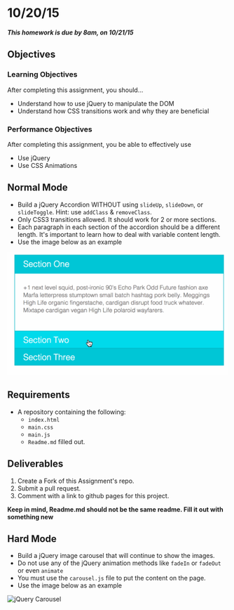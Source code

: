 # 10/20/15

___This homework is due by 8am, on 10/21/15___

## Objectives

### Learning Objectives

After completing this assignment, you should…

* Understand how to use jQuery to manipulate the DOM
* Understand how CSS transitions work and why they are beneficial


### Performance Objectives

After completing this assignment, you be able to effectively use

* Use jQuery
* Use CSS Animations

## Normal Mode

* Build a jQuery Accordion WITHOUT using `slideUp`, `slideDown`, or `slideToggle`. Hint: use `addClass` & `removeClass`.
* Only CSS3 transitions allowed. It should work for 2 or more sections.
* Each paragraph in each section of the accordion should be a different length. It's important to learn how to deal with variable content length.
* Use the image below as an example

![jQuery Accordion](./assets/accordian.gif "jQuery Accordion")

## Requirements

* A repository containing the following:
  * `index.html`
  * `main.css`
  * `main.js`
  * `Readme.md` filled out.

## Deliverables

1. Create a Fork of this Assignment's repo.
2. Submit a pull request.
3. Comment with a link to github pages for this project.

**Keep in mind, Readme.md should not be the same readme. Fill it out with something new**

## Hard Mode

* Build a jQuery image carousel that will continue to show the images.
* Do not use any of the jQuery animation methods like `fadeIn` or `fadeOut` or even `animate`
* You must use the `carousel.js` file to put the content on the page.
* Use the image below as an example

![jQuery Carousel](./assets/carousel.gif "jQuery Carousel")